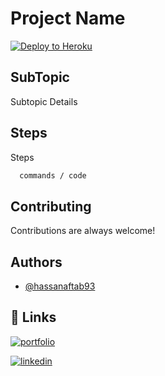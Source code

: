 
# Project Name

[![Deploy to Heroku](https://github.com/hassanaftab93/general-project-template/actions/workflows/main.yml/badge.svg?branch=main)](https://github.com/hassanaftab93/general-project-template/actions/workflows/main.yml)

## SubTopic

Subtopic Details


## Steps

Steps

```bash
  commands / code
```
## Contributing

Contributions are always welcome!


## Authors

- [@hassanaftab93](https://www.github.com/hassanaftab93)
## 🔗 Links
[![portfolio](https://img.shields.io/badge/my_portfolio-000?style=for-the-badge&logo=ko-fi&logoColor=white)](https://linktr.ee/hassanaftab)

[![linkedin](https://img.shields.io/badge/linkedin-0A66C2?style=for-the-badge&logo=linkedin&logoColor=white)](https://www.linkedin.com/in/hassanaftab93/)
